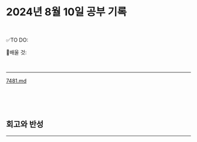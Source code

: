 # 2024년 8월 10일 공부 기록 

<br>

✅TO DO: 



💭배울 것:


<br>

---

[7481.md](..%2F..%2F..%2FAlgorithm%2FSolvedProblem%2F%EB%9E%9C%EB%8D%A4%EB%A7%88%EB%9D%BC%ED%86%A4%2F%EC%BD%94%EC%8A%A4010%2F7481%2F7481.md)


<br><br><br>





## 회고와 반성

---

